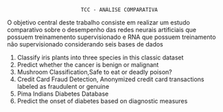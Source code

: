 							TCC - ANÁLISE COMPARATIVA 

O objetivo central deste trabalho consiste em realizar um estudo comparativo sobre o desempenho das redes neurais artificiais que possuem treinamenento supervisionado e 	RNA que possuem treinamento não supervisionado considerando seis bases de dados 
1. Classify iris plants into three species in this classic dataset
2. Predict whether the cancer is benign or malignant
3. Mushroom Classification,Safe to eat or deadly poison?
4. Credit Card Fraud Detection, Anonymized credit card transactions labeled as fraudulent or genuine
5. Pima Indians Diabetes Database
6. Predict the onset of diabetes based on diagnostic measures
